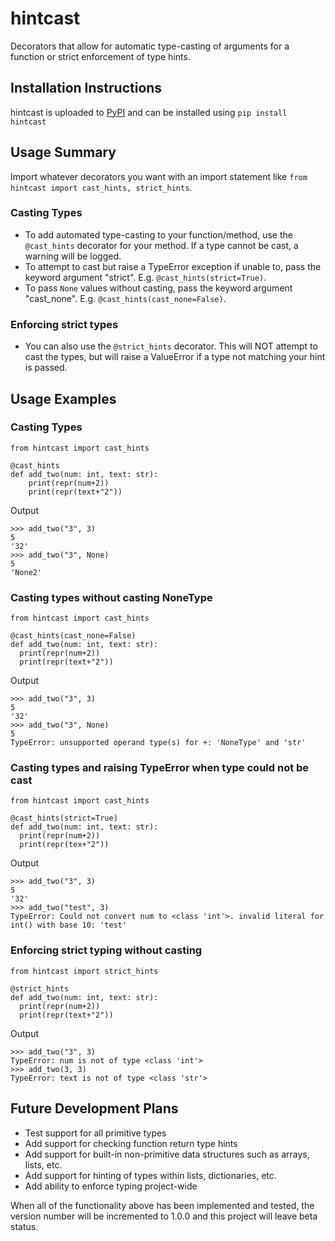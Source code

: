 # hintcast
Decorators that allow for automatic type-casting of arguments for a function or strict enforcement of type hints.

## Installation Instructions
hintcast is uploaded to [PyPI](https://pypi.org/project/hintcast/0.1.0/) and can be installed using
`pip install hintcast`

## Usage Summary
Import whatever decorators you want with an import statement like `from hintcast import cast_hints, strict_hints`.

### Casting Types
- To add automated type-casting to your function/method, use the `@cast_hints` decorator for your method. If a type cannot be cast, a warning will be logged.
- To attempt to cast but raise a TypeError exception if unable to, pass the keyword argument "strict". E.g. `@cast_hints(strict=True)`.
- To pass `None` values without casting, pass the keyword argument "cast_none". E.g. `@cast_hints(cast_none=False)`.

### Enforcing strict types
- You can also use the `@strict_hints` decorator. This will NOT attempt to cast the types, but will raise a ValueError if a type not matching your hint is passed.



## Usage Examples
### Casting Types

```
from hintcast import cast_hints

@cast_hints
def add_two(num: int, text: str):
    print(repr(num+2))
    print(repr(text+"2"))
```
Output
```
>>> add_two("3", 3)
5
'32'
>>> add_two("3", None)
5
'None2'
```

### Casting types without casting NoneType
```
from hintcast import cast_hints

@cast_hints(cast_none=False)
def add_two(num: int, text: str):
  print(repr(num+2))
  print(repr(text+"2"))
```
Output
```
>>> add_two("3", 3)
5
'32'
>>> add_two("3", None)
5
TypeError: unsupported operand type(s) for +: 'NoneType' and 'str'
```
### Casting types and raising TypeError when type could not be cast
```
from hintcast import cast_hints

@cast_hints(strict=True)
def add_two(num: int, text: str):
  print(repr(num+2))
  print(repr(tex+"2"))
```
Output
```
>>> add_two("3", 3)
5
'32'
>>> add_two("test", 3)
TypeError: Could not convert num to <class 'int'>. invalid literal for int() with base 10: 'test'
```
### Enforcing strict typing without casting
```
from hintcast import strict_hints

@strict_hints
def add_two(num: int, text: str):
  print(repr(num+2))
  print(repr(text+"2"))
```
Output
```
>>> add_two("3", 3)
TypeError: num is not of type <class 'int'>
>>> add_two(3, 3)
TypeError: text is not of type <class 'str'>
```

## Future Development Plans
- Test support for all primitive types
- Add support for checking function return type hints
- Add support for built-in non-primitive data structures such as arrays, lists, etc.
- Add support for hinting of types within lists, dictionaries, etc.
- Add ability to enforce typing project-wide

When all of the functionality above has been implemented and tested, the version number will be incremented to 1.0.0 and this project will leave beta status.
